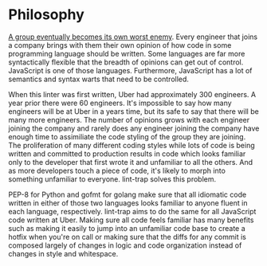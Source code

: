 Philosophy
==========

[A group eventually becomes its own worst enemy][group-enemy].
Every engineer that joins a company brings with them their
own opinion of how code in some programming language should
be written. Some languages are far more syntactically
flexible that the breadth of opinions can get out of
control. JavaScript is one of those languages. Furthermore,
JavaScript has a lot of semantics and syntax warts that need
to be controlled.

When this linter was first written, Uber had approximately
300 engineers. A year prior there were 60 engineers. It's
impossible to say how many engineers will be at Uber in a
years time, but its safe to say that there will be many more
engineers. The number of opinions grows with each engineer
joining the company and rarely does any engineer joining the
company have enough time to assimiliate the code styling of
the group they are joining. The proliferation of many
different coding styles while lots of code is being written
and committed to production results in code which looks
familiar only to the developer that first wrote it and
unfamiliar to all the others. And as more developers touch a
piece of code, it's likely to morph into something
unfamiliar to everyone. lint-trap solves this problem.

PEP-8 for Python and gofmt for golang make sure that all
idiomatic code written in either of those two languages
looks familiar to anyone fluent in each language,
respectively. lint-trap aims to do the same for all
JavaScript code written at Uber. Making sure all code feels
familiar has many benefits such as making it easily to
jump into an unfamiliar code base to create a hotfix when
you're on call or making sure that the diffs for any commit
is composed largely of changes in logic and code
organization instead of changes in style and whitespace.

[group-enemy]: http://www.shirky.com/writings/herecomeseverybody/group_enemy.html
